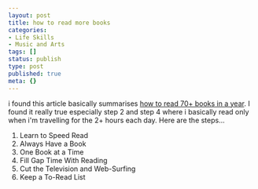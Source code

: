 ```yaml
---
layout: post
title: how to read more books
categories:
- Life Skills
- Music and Arts
tags: []
status: publish
type: post
published: true
meta: {}
---
```

i found this article basically summarises <a href="http://www.scotthyoung.com/blog/2007/08/06/how-to-read-70-books-in-a-year/">how to read 70+ books in a year</a>. I found it really true especially step 2 and step 4 where i basically read only when i'm travelling for the 2+ hours each day. Here are the steps...
<ol>
	<li>Learn to Speed Read</li>
	<li>Always Have a Book</li>
	<li>One Book at a Time</li>
	<li>Fill Gap Time With Reading</li>
	<li>Cut the Television and Web-Surfing</li>
	<li>Keep a To-Read List</li>
</ol>
